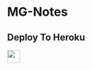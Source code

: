 # MG-Notes

## Deploy To Heroku

<a href="https://heroku.com/deploy?template=https://github.com/Devid176/nov-cw">
     <img height="30px" src="https://img.shields.io/badge/Deploy%20To%20Heroku-blueviolet?style=for-the-badge&logo=heroku">
  </a>
